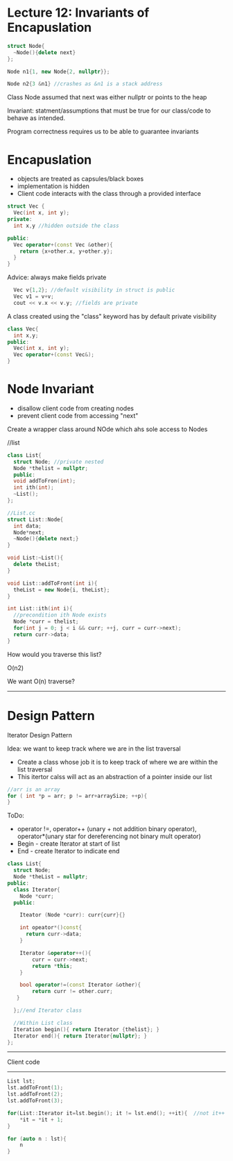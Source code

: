 # Lecture 12: Invariants of Encapuslation

```c++
struct Node{
  ~Node(){delete next}
};

Node n1{1, new Node{2, nullptr}};

Node n2{3 &n1} //crashes as &n1 is a stack address
```

Class Node assumed that next was either nullptr or points to the heap

Invariant: statment/assumptions that must be true for our class/code to behave as intended.

Program correctness requires us to be able to guarantee invariants

# Encapuslation
- objects are treated as capsules/black boxes
- implementation is hidden
- Client code interacts with the class through a provided interface

```c++
struct Vec {
  Vec(int x, int y);
private:
  int x,y //hidden outside the class

public:
  Vec operator+(const Vec &other){
    return {x+other.x, y+other.y};
  }
}
```

Advice: always make fields private
```c++
  Vec v{1,2}; //default visibility in struct is public
  Vec v1 = v+v;
  cout << v.x << v.y; //fields are private
```

A class created using the "class" keyword has by default private visibility

```c++
class Vec{
  int x,y;
public:
  Vec(int x, int y);
  Vec operator+(const Vec&);
}
```

# Node Invariant
- disallow client code from creating nodes
- prevent client code from accessing "next"

Create a wrapper class around NOde which ahs sole access to Nodes

//list
```c++
class List{
  struct Node; //private nested
  Node *thelist = nullptr;
  public:
  void addToFron(int);
  int ith(int);
  ~List();
};
```

```c++
//List.cc
struct List::Node{
  int data;
  Node*next;
  ~Node(){delete next;}
}

void List:~List(){
  delete theList;
}

void List::addToFront(int i){
  theList = new Node{i, theList};
}

int List::ith(int i){
  //precondition ith Node exists
  Node *curr = thelist;
  for(int j = 0; j < i && curr; ++j, curr = curr->next);
  return curr->data;
}
```

How would you traverse this list?

O(n2)

We want O(n) traverse?

---

# Design Pattern
Iterator Design Pattern

Idea: we want to keep track where we are in the list traversal

- Create a class whose job it is to keep track of where we are within the list traversal
- This itertor calss will act as an abstraction of a pointer inside our list

```c++
//arr is an array
for ( int *p = arr; p != arr+arraySize; ++p){
}
```

ToDo:
- operator !=, operator++ (unary + not addition binary operator), operator*(unary star for dereferencing not binary mult operator)
- Begin - create Iterator at start of list
- End - create Iterator to indicate end

```c++
class List{
  struct Node;
  Node *theList = nullptr;
public:
  class Iterator{
    Node *curr;
  public:

    Iteator (Node *curr): curr{curr}{}

    int opeator*()const{
      return curr->data;
    }

    Iterator &operator++(){
    	curr = curr->next;
    	return *this;
    }

    bool operator!=(const Iterator &other){
    	return curr != other.curr;
   }

  };//end Iterator class

  //Within List class
  Iteration begin(){ return Iterator {thelist}; }
  Iterator end(){ return Iterator{nullptr}; }
};
```

______________
Client code
______________

```c++
List lst;
lst.addToFront(1);
lst.addToFront(2);
lst.addToFront(3);

for(List::Iterator it=lst.begin(); it != lst.end(); ++it){ 	//not it++ cuz then you need to implement another
	*it = *it + 1;
}

for (auto n : lst){
	n
}
```
